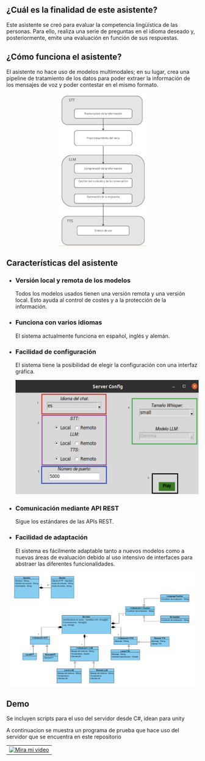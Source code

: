 <h2>¿Cuál es la finalidad de este asistente?</h2>
<p>Este asistente se creó para evaluar la competencia lingüística de las personas. Para ello, realiza una serie de preguntas en el 
idioma deseado y, posteriormente, emite una evaluación en función de sus respuestas.</p>

<h2>¿Cómo funciona el asistente?</h2>
<p>El asistente no hace uso de modelos multimodales; en su lugar, crea una pipeline de tratamiento de los datos para poder extraer la información
de los mensajes de voz y poder contestar en el mismo formato.</p>

<p align="center">
  <img src="images/dataflow.png" alt="Pipeline" height="400">
</p>

<h2>Características del asistente</h2>
<ul>
  <li><h3>Versión local y remota de los modelos</h3></li>
  <p>Todos los modelos usados tienen una versión remota y una versión local. Esto ayuda al control de costes y a la protección de la información.</p>

  <li><h3>Funciona con varios idiomas</h3></li>
  <p>El sistema actualmente funciona en español, inglés y alemán.</p>

  <li><h3>Facilidad de configuración</h3></li>
  <p>El sistema tiene la posibilidad de elegir la configuración con una interfaz gráfica.</p>

  <p align="center">
    <img src="images/ConfigWindow.png" alt="Window" height="300">
  </p>
  <li><h3>Comunicación mediante API REST</h3></li>
  <p>Sigue los estándares de las APIs REST.</p>

  <li><h3>Facilidad de adaptación</h3></li>
  <p>El sistema es fácilmente adaptable tanto a nuevos modelos como a nuevas áreas de evaluación debido al uso intensivo de interfaces para abstraer las diferentes funcionalidades.</p>
</ul>
  <p align="center">
    <img src="images/architecture.png" alt="Pipeline" height="300">
  </p>

<h2>Demo</h2> 
<p>Se incluyen scripts para el uso del servidor desde C#, idean para unity</p>
<p>A continuacion se muestra un programa de prueba que hace uso del servidor que se encuentra en este repositorio</p>
<table style="width: 100%; text-align: center;">
  <tr>
    <td>
      <a href="https://youtu.be/EMhxT9yai94" target="_blank">
        <img src="https://img.youtube.com/vi/EMhxT9yai94/0.jpg" alt="Mira mi video" style="max-width: 100%; height: auto;">
      </a>
    </td>
  </tr>
</table>

